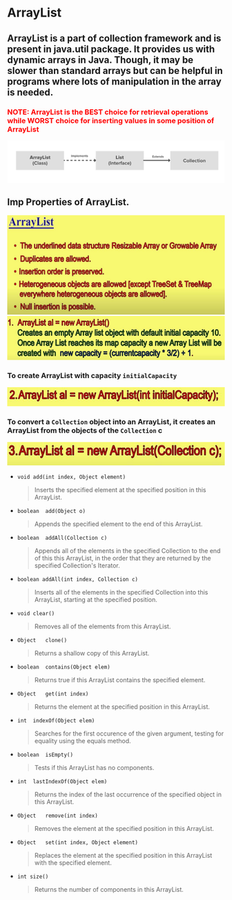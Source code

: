 # ArrayList
ArrayList is a part of collection framework and is present in java.util package. It provides us with dynamic arrays in Java. Though, it may be slower than standard arrays but can be helpful in programs where lots of manipulation in the array is needed.
---

### <span style="color: red;">NOTE: ArrayList is the BEST choice for retrieval operations while WORST choice for inserting values in some position of ArrayList</span>

![](images/ArrayList.png)

## Imp Properties of ArrayList.

![](images/Array_List_Durga1.JPG)
![](images/Array_List_Durga2.JPG)


### To create ArrayList with capacity `initialCapacity`

![](images/Array_List_Durga3.JPG)

### To convert a `Collection` object into an ArrayList, it creates an ArrayList from the objects of the `Collection` c

![](images/Array_List_Durga4.JPG)

* `void add(int index, Object element)`
  > Inserts the specified element at the specified position in this ArrayList.

* `boolean	add(Object o)`
  > Appends the specified element to the end of this ArrayList.

* `boolean	addAll(Collection c)`
  > Appends all of the elements in the specified Collection to the end of this this ArrayList, in the order that they are returned by the specified Collection's Iterator.

* `boolean addAll(int index, Collection c)`
  > Inserts all of the elements in the specified Collection into this ArrayList, starting at the specified position.

* `void clear()`
  > Removes all of the elements from this ArrayList.
* `Object	clone()`
  > Returns a shallow copy of this ArrayList.
* `boolean	contains(Object elem)`
  > Returns true if this ArrayList contains the specified element.
* `Object	get(int index)`
  > Returns the element at the specified position in this ArrayList.
* `int	indexOf(Object elem)`
  > Searches for the first occurence of the given argument, testing for equality using the equals method.
* `boolean	isEmpty()`
  > Tests if this ArrayList has no components.
* `int	lastIndexOf(Object elem)`
  > Returns the index of the last occurrence of the specified object in this ArrayList.
* `Object	remove(int index)`
  > Removes the element at the specified position in this ArrayList.
* `Object	set(int index, Object element)`
  > Replaces the element at the specified position in this ArrayList with the specified element.
* `int size()`
  > Returns the number of components in this ArrayList.